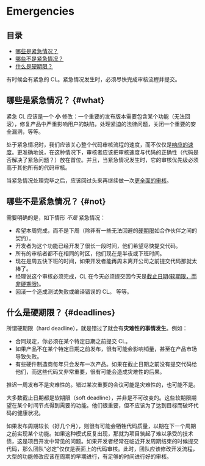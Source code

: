 # Emergencies

## 目录
*   [哪些是紧急情况？](#what)
*   [哪些不是紧急情况？](#not)
*   [什么是硬期限？](#deadlines)

有时候会有紧急的 CL。紧急情况发生时，必须尽快完成审核流程并提交。


## 哪些是紧急情况？ {#what}

紧急 CL 应该是一个 **小** 修改：一个重要的发布版本需要包含某个功能（无法回滚），修复产品中严重影响用户的缺陷，处理紧迫的法律问题，关闭一个重要的安全漏洞，等等。

处于紧急情况时，我们应该关心整个代码审核流程的速度，而不仅仅是[响应的速度](reviewer/speed.md)。更准确地说，在这种情况下，审核者应该把审核速度与代码的正确性（代码是否解决了紧急问题？）放在首位。并且，当紧急情况发生时，它的审核优先级必须高于其他所有的代码审核。

当紧急情况处理完毕之后，应该回过头来再继续做一次[更全面的审核](reviewer/looking-for.md)。

## 哪些不是紧急情况？ {#not}

需要明确的是，如下情形 *不是* 紧急情况：

-   希望本周完成，而不是下周（除非有一些无法回避的[硬期限](#deadlines)如合作伙伴之间的契约）。
-   开发者为这个功能已经开发了很长一段时间，他们希望尽快提交代码。
-   所有的审核者都不在相同的时区，他们现在是半夜或下班时间。
-   现在是周五快下班的时间，如果开发者能再周末离开公司之前提交代码那就太棒了。
-   经理说这个审核必须完成，CL 在今天必须提交因今天是[截止日期(软期限，而非硬期限)](#deadlines)。
-   回滚一个造成测试失败或编译错误的 CL。
等等。

## 什么是硬期限？ {#deadlines}

所谓硬期限（hard deadline），就是错过了就会有**灾难性的事情发生**。例如：

-   合同规定，你必须在某个特定日期之前提交 CL。
-   如果产品不在某个特定日期之前发布，很有可能会影响销量，甚至在产品市场导致失败。
-   有些硬件制造商每年只会发布一次产品。如果在截止日期之前没有提交代码给他们，而这些代码又非常重要，很有可能会造成灾难性的后果。

推迟一周发布不是灾难性的。错过某次重要的会议可能是灾难性的，也可能不是。

大多数截止日期都是软期限（soft deadline），并非是不可改变的。这些软期限期望在某个时间节点得到需要的功能。他们很重要，但不应该为了达到目标而破坏代码的健康状况。

如果发布周期较长（好几个月），则很有可能会牺牲代码质量，以期在下一个周期之前实现某个功能。如果这种模式反复出现，那就为项目筑起了难以承受的技术债，这是项目开发中常见的问题。如果开发者经常在临近开发周期结束的时候提交代码，那么团队“必定”仅仅是表面上的代码审核。此时，团队应该修改开发流程，大型的功能修改应该在周期的早期进行，有足够的时间进行好的审核。
